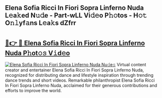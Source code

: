 ## Elena Sofia Ricci In Fiori Sopra Linferno Nuda L𝚎a𝚔ed N𝚞𝚍e - Part-wLL Vi𝚍𝚎o P𝚑𝚘tos - H𝚘𝚝 O𝚗𝚕yf𝚊ns L𝚎a𝚔s dZfrr

# <h2><a href="http://kf273bi.oniu.top/?m=Elena+Sofia+Ricci+In+Fiori+Sopra+Linferno+Nuda">🔗👉 🔴 Elena Sofia Ricci In Fiori Sopra Linferno Nuda P𝚑ot𝚘𝚜 V𝚒d𝚎o</a></h2>

[![Elena Sofia Ricci In Fiori Sopra Linferno Nuda Nu𝚍e𝚜](https://i.imgur.com/0qMVB7G.gif)](http://kf273bi.oniu.top/?m=Elena+Sofia+Ricci+In+Fiori+Sopra+Linferno+Nuda)
Virtual content creator and entertainer Elena Sofia Ricci In Fiori Sopra Linferno Nuda, recognized for distributing dance and lifestyle inspiration through trending dance trends and short videos. Remarkable philanthropist Elena Sofia Ricci In Fiori Sopra Linferno Nuda, acclaimed for their generous contributions and efforts to improve the world.  
